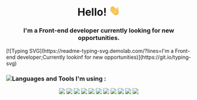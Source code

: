 
<h1 align="center">Hello!  <img src="https://raw.githubusercontent.com/ABSphreak/ABSphreak/master/gifs/Hi.gif" width="30px"></h1>
<h3 align="center">I'm a Front-end developer currently looking for new opportunities.</h3>
[![Typing SVG](https://readme-typing-svg.demolab.com/?lines=I'm a Front-end developer;Currently lookinf for new opportunities)](https://git.io/typing-svg)
<h3 align="left"><img src="https://media.giphy.com/media/VgCDAzcKvsR6OM0uWg/giphy.gif" width="50">Languages and Tools I'm using :</h3>
<p align="center"><img src="https://cdn.jsdelivr.net/gh/devicons/devicon/icons/react/react-original.svg" style="height: 4rem"/>
<img src="https://cdn.jsdelivr.net/gh/devicons/devicon/icons/nodejs/nodejs-original-wordmark.svg" style="height:4rem; background-color:white"/>
<img src="https://user-images.githubusercontent.com/93136950/180482244-addddf2b-a96e-49f7-822b-cfa38ebb9e0e.png" style="height: 4rem"/>
<img src="https://cdn.jsdelivr.net/gh/devicons/devicon/icons/html5/html5-original-wordmark.svg" style="height: 4rem"/>
<img src="https://cdn.jsdelivr.net/gh/devicons/devicon/icons/css3/css3-original-wordmark.svg" style="height: 4rem"/>
<img src="https://cdn.jsdelivr.net/gh/devicons/devicon/icons/javascript/javascript-plain.svg" style="height: 4rem"/>
<img src="https://skorpil.cz/sites/default/files/2022-01/1200px-Bash_Logo_Colored.svg_.png" style="height: 4rem"/>
<img src="https://cdn.jsdelivr.net/gh/devicons/devicon/icons/bootstrap/bootstrap-plain-wordmark.svg"  style="height: 4rem"/>
<img src="https://cdn.jsdelivr.net/gh/devicons/devicon/icons/npm/npm-original-wordmark.svg" style="height: 4rem"/>
<img src="https://cdn.jsdelivr.net/gh/devicons/devicon/icons/git/git-plain.svg" style="height: 4rem"/>
<img src="https://cdn.jsdelivr.net/gh/devicons/devicon/icons/python/python-original.svg"  style="height: 4rem"/>
</p>


